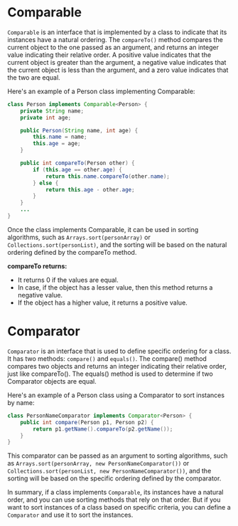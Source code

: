 # Comparable

`Comparable` is an interface that is implemented by a class to indicate that its instances have a natural ordering. The `compareTo()` method compares the current object to the one passed as an argument, and returns an integer value indicating their relative order. A positive value indicates that the current object is greater than the argument, a negative value indicates that the current object is less than the argument, and a zero value indicates that the two are equal.

Here's an example of a Person class implementing Comparable:

```java
class Person implements Comparable<Person> {
    private String name;
    private int age;

    public Person(String name, int age) {
        this.name = name;
        this.age = age;
    }

    public int compareTo(Person other) {
        if (this.age == other.age) {
            return this.name.compareTo(other.name);
        } else {
            return this.age - other.age;
        }
    }
    ...
}
```

Once the class implements Comparable, it can be used in sorting algorithms, such as `Arrays.sort(personArray)` or `Collections.sort(personList)`, and the sorting will be based on the natural ordering defined by the compareTo method.

**compareTo returns:**

- It returns 0 if the values are equal.
- In case, if the object has a lesser value, then this method returns a negative value.
- If the object has a higher value, it returns a positive value.

# Comparator

`Comparator` is an interface that is used to define specific ordering for a class. It has two methods: `compare()` and `equals()`. The compare() method compares two objects and returns an integer indicating their relative order, just like compareTo(). The equals() method is used to determine if two Comparator objects are equal.

Here's an example of a Person class using a Comparator to sort instances by name:

```java
class PersonNameComparator implements Comparator<Person> {
    public int compare(Person p1, Person p2) {
        return p1.getName().compareTo(p2.getName());
    }
}
```

This comparator can be passed as an argument to sorting algorithms, such as `Arrays.sort(personArray, new PersonNameComparator())` or `Collections.sort(personList, new PersonNameComparator())`, and the sorting will be based on the specific ordering defined by the comparator.

In summary, if a class implements `Comparable`, its instances have a natural order, and you can use sorting methods that rely on that order. But if you want to sort instances of a class based on specific criteria, you can define a `Comparator` and use it to sort the instances.